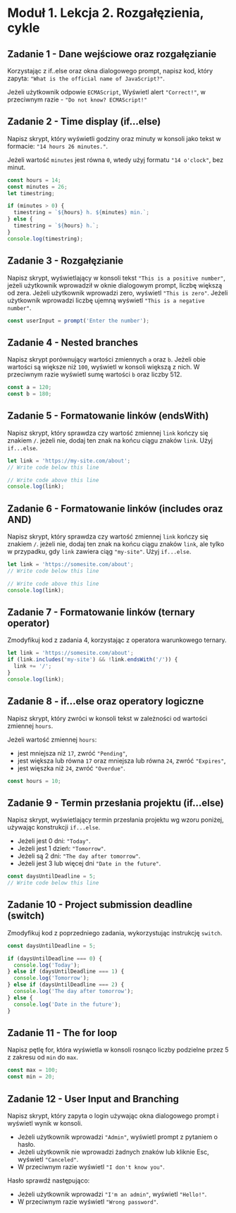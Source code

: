 # Moduł 1. Lekcja 2. Rozgałęzienia, cykle

## Zadanie 1 - Dane wejściowe oraz rozgałęzianie

Korzystając z if..else oraz okna dialogowego prompt, napisz kod, który zapyta: `"What is the official name of JavaScript?"`.

Jeżeli użytkownik odpowie `ECMAScript`, Wyświetl alert `"Correct!"`, w przeciwnym razie - `"Do not know? ECMAScript!"`

## Zadanie 2 - Time display (if...else)

Napisz skrypt, który wyświetli godziny oraz minuty w konsoli jako tekst w formacie: `"14 hours 26 minutes."`.

Jeżeli wartość `minutes` jest równa `0`, wtedy użyj formatu `"14 o'clock"`, bez minut.

```js
const hours = 14;
const minutes = 26;
let timestring;

if (minutes > 0) {
  timestring = `${hours} h. ${minutes} min.`;
} else {
  timestring = `${hours} h.`;
}
console.log(timestring);
```

## Zadanie 3 - Rozgałęzianie

Napisz skrypt, wyświetlający w konsoli tekst `"This is a positive number"`, jeżeli użytkownik wprowadził w oknie dialogowym prompt, liczbę większą od zera. 
Jeżeli użytkownik wprowadzi zero, wyświetl `"This is zero"`.
Jeżeli użytkownik wprowadzi liczbę ujemną wyświetl `"This is a negative number"`.

```js
const userInput = prompt('Enter the number');
```

## Zadanie 4 - Nested branches

Napisz skrypt porównujący wartości zmiennych `a` oraz `b`. Jeżeli obie wartości są większe niż `100`, wyświetl w konsoli większą z nich. W przeciwnym razie wyświetl sumę wartości `b` oraz liczby 512.

```js
const a = 120;
const b = 180;
```

## Zadanie 5 - Formatowanie linków (endsWith)

Napisz skrypt, który sprawdza czy wartość zmiennej `link` kończy się znakiem `/`. jeżeli nie, dodaj ten znak na końcu ciągu znaków `link`. Użyj `if...else`.

```js
let link = 'https://my-site.com/about';
// Write code below this line

// Write code above this line
console.log(link);
```

## Zadanie 6 - Formatowanie linków (includes oraz AND)

Napisz skrypt, który sprawdza czy wartość zmiennej `link` kończy się znakiem `/`. jeżeli nie, dodaj ten znak na końcu ciągu znaków `link`, ale tylko w przypadku, gdy `link` zawiera ciąg `"my-site"`. Użyj `if...else`.


```js
let link = 'https://somesite.com/about';
// Write code below this line

// Write code above this line
console.log(link);
```

## Zadanie 7 - Formatowanie linków (ternary operator)

Zmodyfikuj kod z zadania 4, korzystając z operatora warunkowego ternary.

```js
let link = 'https://somesite.com/about';
if (link.includes('my-site') && !link.endsWith('/')) {
  link += '/';
}
console.log(link);
```

## Zadanie 8 - if...else oraz operatory logiczne 

Napisz skrypt, który zwróci w konsoli tekst w zależności od wartości zmiennej `hours`.

Jeżeli wartość zmiennej `hours`:

- jest mniejsza niż `17`, zwróć `"Pending"`,
- jest większa lub równa `17` oraz mniejsza lub równa `24`, zwróć `"Expires"`,
- jest więszka niż `24`, zwróć `"Overdue"`.

```js
const hours = 10;
```

## Zadanie 9 - Termin przesłania projektu (if...else)

Napisz skrypt, wyświetlający termin przesłania projektu wg wzoru poniżej, używając konstrukcji
`if...else`.

- Jeżeli jest 0 dni: `"Today"`.
- Jeżeli jest 1 dzień: `"Tomorrow"`.
- Jeżeli są 2 dni:  `"The day after tomorrow"`.
- Jeżeli jest 3 lub więcej dni `"Date in the future"`.

```js
const daysUntilDeadline = 5;
// Write code below this line
```

## Zadanie 10 - Project submission deadline (switch)

Zmodyfikuj kod z poprzedniego zadania, wykorzystując instrukcję `switch`.

```js
const daysUntilDeadline = 5;

if (daysUntilDeadline === 0) {
  console.log('Today');
} else if (daysUntilDeadline === 1) {
  console.log('Tomorrow');
} else if (daysUntilDeadline === 2) {
  console.log('The day after tomorrow');
} else {
  console.log('Date in the future');
}
```

## Zadanie 11 - The for loop 

Napisz pętlę for, która wyświetla w konsoli rosnąco liczby podzielne przez 5 z zakresu od `min` do `max`.

```js
const max = 100;
const min = 20;
```

## Zadanie 12 - User Input and Branching 

Napisz skrypt, który zapyta o login używając okna dialogowego prompt i wyświetl wynik w konsoli.

- Jeżeli użytkownik wprowadzi `"Admin"`, wyświetl prompt z pytaniem o hasło.
- Jeżeli użytkownik nie wprowadzi żadnych znaków lub kliknie Esc, wyświetl `"Canceled"`.
- W przeciwnym razie wyświetl `"I don't know you"`.

Hasło sprawdź następująco:

- Jeżeli użytkownik wprowadzi `"I'm an admin"`, wyświetl `"Hello!"`.
- W przeciwnym razie wyświetl `"Wrong password"`.
